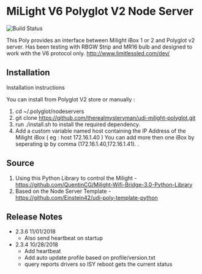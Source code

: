 # MiLight V6 Polyglot V2 Node Server

![Build Status](https://travis-ci.org/therealmysteryman/udi-milight-polyglot.svg?branch=master)

This Poly provides an interface between Milight iBox 1 or 2 and Polyglot v2 server. Has been testing with RBGW Strip and MR16 bulb and  designed to work with the V6 protocol only. http://www.limitlessled.com/dev/

## Installation

Installation instructions

You can install from Polyglot V2 store or manually :

1. cd ~/.polyglot/nodeservers
2. git clone https://github.com/therealmysteryman/udi-milight-polyglot.git
3. run ./install.sh to install the required dependency.
4. Add a custom variable named host containing the IP Address of the Milight iBox ( eg : host 172.16.1.40 )
    You can add more then one iBox by seperating ip by comma (172.16.1.40,172.16.1.41).
.
## Source

1. Using this Python Library to control the Milight - https://github.com/QuentinCG/Milight-Wifi-Bridge-3.0-Python-Library
2. Based on the Node Server Template - https://github.com/Einstein42/udi-poly-template-python

## Release Notes

  - 2.3.6 11/01/2018
    - Also send heartbeat on startup
  - 2.3.4 10/28/2018
    - Add heartbeat
    - Add auto update profile based on profile/version.txt
    - query reports drivers so ISY reboot gets the current status

